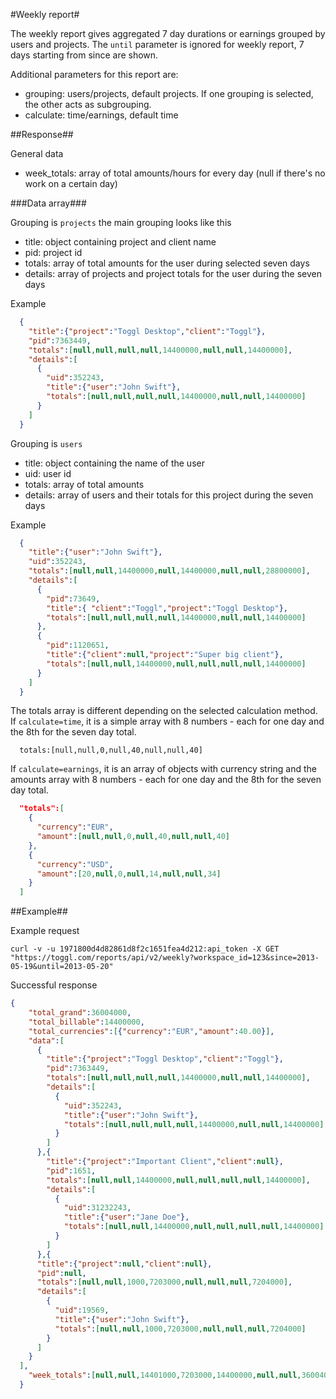 #Weekly report#

The weekly report gives aggregated 7 day durations or earnings grouped by users and projects. The `until` parameter is ignored for weekly report, 7 days starting from since are shown.

Additional parameters for this report are:
* grouping: users/projects, default projects. If one grouping is selected, the other acts as subgrouping.
* calculate: time/earnings, default time


##Response##

General data
* week_totals: array of total amounts/hours for every day (null if there's no work on a certain day)

###Data array###

Grouping is `projects` the main grouping looks like this
* title: object containing project and client name
* pid: project id
* totals: array of total amounts for the user during selected seven days
* details: array of projects and project totals for the user during the seven days

Example
```json
  {
    "title":{"project":"Toggl Desktop","client":"Toggl"},
    "pid":7363449,
    "totals":[null,null,null,null,14400000,null,null,14400000],
    "details":[
      {
        "uid":352243,
        "title":{"user":"John Swift"},
        "totals":[null,null,null,null,14400000,null,null,14400000]
      }
    ]
  }

```

Grouping is `users`
* title: object containing the name of the user
* uid: user id
* totals: array of total amounts
* details: array of users and their totals for this project during the seven days

Example
```json
  {
    "title":{"user":"John Swift"},
    "uid":352243,
    "totals":[null,null,14400000,null,14400000,null,null,28800000],
    "details":[
      {
        "pid":73649,
        "title":{ "client":"Toggl","project":"Toggl Desktop"},
        "totals":[null,null,null,null,14400000,null,null,14400000]
      },
      {
        "pid":1120651,
        "title":{"client":null,"project":"Super big client"},
        "totals":[null,null,14400000,null,null,null,null,14400000]
      }
    ]
  }
```

The totals array is different depending on the selected calculation method.
If `calculate=time`, it is a simple array with 8 numbers - each for one day and the 8th for the seven day total.
```
  totals:[null,null,0,null,40,null,null,40]
```

If `calculate=earnings`, it is an array of objects with currency string and the amounts array with 8 numbers - each for one day and the 8th for the seven day total.
```json
  "totals":[
    {
      "currency":"EUR",
      "amount":[null,null,0,null,40,null,null,40]
    },
    {
      "currency":"USD",
      "amount":[20,null,0,null,14,null,null,34]
    }
  ]
```

##Example##

Example request
```shell
curl -v -u 1971800d4d82861d8f2c1651fea4d212:api_token -X GET "https://toggl.com/reports/api/v2/weekly?workspace_id=123&since=2013-05-19&until=2013-05-20"
```

Successful response
```json
{
    "total_grand":36004000,
    "total_billable":14400000,
    "total_currencies":[{"currency":"EUR","amount":40.00}],
    "data":[
      {
        "title":{"project":"Toggl Desktop","client":"Toggl"},
        "pid":7363449,
        "totals":[null,null,null,null,14400000,null,null,14400000],
        "details":[
          {
            "uid":352243,
            "title":{"user":"John Swift"},
            "totals":[null,null,null,null,14400000,null,null,14400000]
          }
        ]
      },{
        "title":{"project":"Important Client","client":null},
        "pid":1651,
        "totals":[null,null,14400000,null,null,null,null,14400000],
        "details":[
          {
            "uid":31232243,
            "title":{"user":"Jane Doe"},
            "totals":[null,null,14400000,null,null,null,null,14400000]
          }
        ]
      },{
      "title":{"project":null,"client":null},
      "pid":null,
      "totals":[null,null,1000,7203000,null,null,null,7204000],
      "details":[
        {
          "uid":19569,
          "title":{"user":"John Swift"},
          "totals":[null,null,1000,7203000,null,null,null,7204000]
        }
      ]
    }
  ],
    "week_totals":[null,null,14401000,7203000,14400000,null,null,36004000]
  }
```
